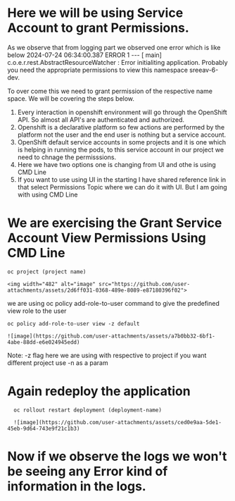# Here we will be using Service Account to grant Permissions.

As we observe that from logging part we observed one error which is like below
2024-07-24 06:34:00.387 ERROR 1 --- [           main] c.o.e.r.rest.AbstractResourceWatcher     : Error initialiting application. Probably you need the appropriate permissions to view this namespace sreeav-6-dev.

To over come this we need to grant permission of the respective name space. We will be covering the steps below.

1. Every interaction in openshift environment will go through the OpenShift API. So almost all API's are authenticated and authorized.
2. Openshift is a declarative platform so few actions are performed by the platform not the user and the end user is nothing but a service account.
3. OpenShift default service accounts in some projects and it is one which is helping in running the pods, to this service account in our project we need to chnage the permisssions.
4. Here we have two options one is changing from UI and othe is using CMD Line
5. If you want to use using UI in the starting I have shared reference link in that select Permissions Topic where we can do it with UI. But I am going with using CMD Line

# We are exercising the Grant Service Account View Permissions Using CMD Line

    oc project (project name)
    
    <img width="482" alt="image" src="https://github.com/user-attachments/assets/2d6ff031-0368-489e-8089-e87180396f02">
    
  we are using oc policy add-role-to-user command to give the predefined view role to the user

    oc policy add-role-to-user view -z default

    ![image](https://github.com/user-attachments/assets/a7b0bb32-6bf1-4abe-88dd-e6e024945edd)

  Note: -z flag here we are using with respective to project if you want different project use -n as a param

  # Again redeploy the application

      oc rollout restart deployment (deployment-name)

      ![image](https://github.com/user-attachments/assets/ced0e9aa-5de1-45eb-9d64-743e9f21c1b3)

  # Now if we observe the logs we won't be seeing any Error kind of information in the logs.

  
